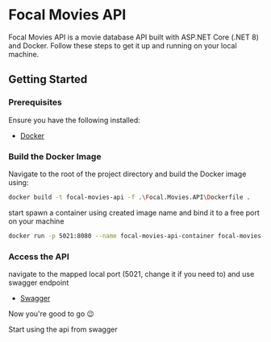 # Focal Movies API

Focal Movies API is a movie database API built with ASP.NET Core (.NET 8) and Docker. Follow these steps to get it up and running on your local machine.

## Getting Started

### Prerequisites

Ensure you have the following installed:

- [Docker](https://docs.docker.com/get-docker/)

### Build the Docker Image

Navigate to the root of the project directory and build the Docker image using:

```bash
docker build -t focal-movies-api -f .\Focal.Movies.API\Dockerfile .
```
start spawn a container using created image name and bind it to a free port on your machine

```bash
docker run -p 5021:8080 --name focal-movies-api-container focal-movies-api
```

### Access the API

navigate to the mapped local port (5021, change it if you need to) and use swagger endpoint

- [Swagger](http://localhost:5021/swagger)

Now you're good to go 😉

Start using the api from swagger